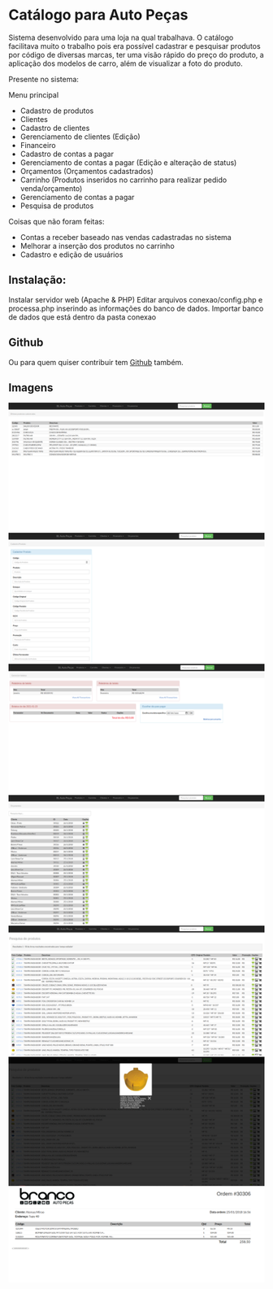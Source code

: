 # Catálogo para Auto Peças


Sistema desenvolvido para uma loja na qual trabalhava. O catálogo facilitava muito o trabalho pois era possível cadastrar e pesquisar produtos por código de diversas marcas, ter uma visão rápido do preço do produto, a aplicação dos modelos de carro, além de visualizar a foto do produto.

Presente no sistema:

Menu principal
* Cadastro de produtos
* Clientes
* Cadastro de clientes
* Gerenciamento de clientes (Edição)
* Financeiro
* Cadastro de contas a pagar
* Gerenciamento de contas a pagar (Edição e alteração de status)
* Orçamentos (Orçamentos cadastrados)
* Carrinho (Produtos inseridos no carrinho para realizar pedido venda/orçamento)
* Gerenciamento de contas a pagar
* Pesquisa de produtos

Coisas que não foram feitas:
* Contas a receber baseado nas vendas cadastradas no sistema
* Melhorar a inserção dos produtos no carrinho
* Cadastro e edição de usuários

## Instalação:
Instalar servidor web (Apache & PHP)
Editar arquivos conexao/config.php  e processa.php inserindo as informações do banco de dados.
Importar banco de dados que está dentro da pasta conexao

## Github 
Ou para quem quiser contribuir tem [Github](https://github.com/sidneiweber/catalogo-auto-pecas) também.

## Imagens
![](/img/catalogo/1.png)
![](/img/catalogo/2.png)
![](/img/catalogo/3.png)
![](/img/catalogo/4.png)
![](/img/catalogo/5.png)
![](/img/catalogo/6.png)
![](/img/catalogo/7.png)

